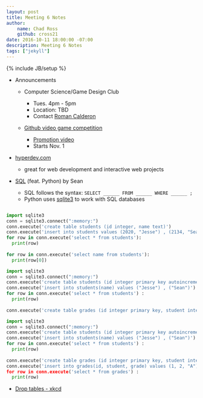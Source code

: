 ```yaml
---
layout: post
title: Meeting 6 Notes
author:
    name: Chad Ross
    github: cross21
date: 2016-10-11 18:00:00 -07:00
description: Meeting 6 Notes
tags: ["jekyll"]
---
```

{% include JB/setup %}

- Announcements

  - Computer Science/Game Design Club
    - Tues. 4pm - 5pm
    - Location: TBD
    - Contact [Roman Calderon](mailto:romanc647@gmail.com)
  
  - [Github video game competition](http://gameoff.github.com)
    - [Promotion video](https://www.youtube.com/watch?v=uG1zzGNPDnU)
    - Starts Nov. 1
  
- [hyperdev.com](hyperdev.com)
  - great for web development and interactive web projects
  
- [SQL](https://en.wikipedia.org/wiki/SQL) (feat. Python) by Sean
  - SQL follows the syntax: `SELECT ______ FROM ______ WHERE ______ ;`
  - Python uses [sqlite3](https://docs.python.org/2/library/sqlite3.html) to work with SQL databases

```python

import sqlite3
conn = sqlite3.connect(":memory:")
conn.execute('create table students (id integer, name text)')
conn.execute('insert into students values (2020, "Jesse") , (2134, "Sean")')
for row in conn.execute('select * from students'):
  print(row)
  
for row in conn.execute('select name from students'):
  print(row[0])

```

```python
import sqlite3
conn = sqlite3.connect(":memory:")
conn.execute('create table students (id integer primary key autoincrement, name text)')
conn.execute('insert into students(name) values ("Jesse") , ("Sean")')
for row in conn.execute('select * from students') :
  print(row)
  
conn.execute('create table grades (id integer primary key, student integer references student(id), grade text)')

```

```python
import sqlite3
conn = sqlite3.connect(":memory:")
conn.execute('create table students (id integer primary key autoincrement, name text)')
conn.execute('insert into students(name) values ("Jesse") , ("Sean")')
for row in conn.execute('select * from students') :
  print(row)
  
conn.execute('create table grades (id integer primary key, student integer references student(id), grade text)')
conn.execute('insert into grades(id, student, grade) values (1, 2, "A"), (2, 1, "B"), (3, 2, "A"), (4, 2, "B")
for row in conn.execute('select * from grades') :
  print(row)

```
  - [Drop tables - xkcd](https://xkcd.com/327/)
